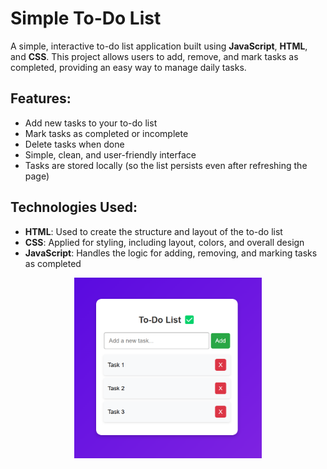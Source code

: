 # Simple To-Do List

A simple, interactive to-do list application built using **JavaScript**, **HTML**, and **CSS**. This project allows users to add, remove, and mark tasks as completed, providing an easy way to manage daily tasks.

## Features:
- Add new tasks to your to-do list
- Mark tasks as completed or incomplete
- Delete tasks when done
- Simple, clean, and user-friendly interface
- Tasks are stored locally (so the list persists even after refreshing the page)

## Technologies Used:
- **HTML**: Used to create the structure and layout of the to-do list
- **CSS**: Applied for styling, including layout, colors, and overall design
- **JavaScript**: Handles the logic for adding, removing, and marking tasks as completed

<div style="text-align: center;">
  <img src="TO-DO.png" alt="Calculator Image" width="300"/>
</div>
